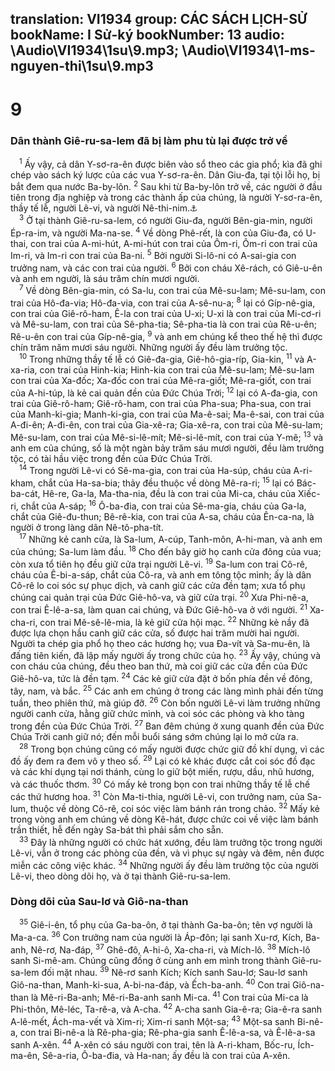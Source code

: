 translation: VI1934
group: CÁC SÁCH LỊCH-SỬ
bookName: I Sử-ký 
bookNumber: 13
audio: \Audio\VI1934\1su\9.mp3; \Audio\VI1934\1-ms-nguyen-thi\1su\9.mp3
-------

<div class="title"><h1>9</h1><h3>Dân thành Giê-ru-sa-lem đã bị làm phu tù lại được trở về</h3></div>
<span class="verse 1su_9_1"> <sup>1</sup> Ấy vậy, cả dân Y-sơ-ra-ên được biên vào sổ theo các gia phổ; kìa đã ghi chép vào sách ký lược của các vua Y-sơ-ra-ên. Dân Giu-đa, tại tội lỗi họ, bị bắt đem qua nước Ba-by-lôn. </span>
<span class="verse 1su_9_2"><sup>2</sup> Sau khi từ Ba-by-lôn trở về, các người ở đầu tiên trong địa nghiệp và trong các thành ấp của chúng, là người Y-sơ-ra-ên, thầy tế lễ, người Lê-vi, và người Nê-thi-nim.<a data-toggle="tooltip" data-placement="bottom" title="Exo 2:27; Ne 7:73">⚓</a><br/></span>
<span class="verse 1su_9_3"> <sup>3</sup> Ở tại thành Giê-ru-sa-lem, có người Giu-đa, người Bên-gia-min, người Ép-ra-im, và người Ma-na-se. </span>
<span class="verse 1su_9_4"><sup>4</sup> Về dòng Phê-rết, là con của Giu-đa, có U-thai, con trai của A-mi-hút, A-mi-hút con trai của Ôm-ri, Ôm-ri con trai của Im-ri, và Im-ri con trai của Ba-ni. </span>
<span class="verse 1su_9_5"><sup>5</sup> Bởi người Si-lô-ni có A-sai-gia con trưởng nam, và các con trai của người. </span>
<span class="verse 1su_9_6"><sup>6</sup> Bởi con cháu Xê-rách, có Giê-u-ên và anh em người, là sáu trăm chín mươi người. <br/></span>
<span class="verse 1su_9_7"> <sup>7</sup> Về dòng Bên-gia-min, có Sa-lu, con trai của Mê-su-lam; Mê-su-lam, con trai của Hô-đa-via; Hô-đa-via, con trai của A-sê-nu-a; </span>
<span class="verse 1su_9_8"><sup>8</sup> lại có Gíp-nê-gia, con trai của Giê-rô-ham, Ê-la con trai của U-xi; U-xi là con trai của Mi-cơ-ri và Mê-su-lam, con trai của Sê-pha-tia; Sê-pha-tia là con trai của Rê-u-ên; Rê-u-ên con trai của Gíp-nê-gia, </span>
<span class="verse 1su_9_9"><sup>9</sup> và anh em chúng kể theo thế hệ thì được chín trăm năm mươi sáu người. Những người ấy đều làm trưởng tộc. <br/></span>
<span class="verse 1su_9_10"> <sup>10</sup> Trong những thầy tế lễ có Giê-đa-gia, Giê-hô-gia-ríp, Gia-kin, </span>
<span class="verse 1su_9_11"><sup>11</sup> và A-xa-ria, con trai của Hinh-kia; Hinh-kia con trai của Mê-su-lam; Mê-su-lam con trai của Xa-đốc; Xa-đốc con trai của Mê-ra-giốt; Mê-ra-giốt, con trai của A-hi-túp, là kẻ cai quản đền của Đức Chúa Trời; </span>
<span class="verse 1su_9_12"><sup>12</sup> lại có A-đa-gia, con trai của Giê-rô-ham; Giê-rô-ham, con trai của Pha-sua; Pha-sua, con trai của Manh-ki-gia; Manh-ki-gia, con trai của Ma-ê-sai; Ma-ê-sai, con trai của A-đi-ên; A-đi-ên, con trai của Gia-xê-ra; Gia-xê-ra, con trai của Mê-su-lam; Mê-su-lam, con trai của Mê-si-lê-mít; Mê-si-lê-mít, con trai của Y-mê; </span>
<span class="verse 1su_9_13"><sup>13</sup> và anh em của chúng, số là một ngàn bảy trăm sáu mươi người, đều làm trưởng tộc, có tài hầu việc trong đền của Đức Chúa Trời. <br/></span>
<span class="verse 1su_9_14"> <sup>14</sup> Trong người Lê-vi có Sê-ma-gia, con trai của Ha-súp, cháu của A-ri-kham, chắt của Ha-sa-bia; thảy đều thuộc về dòng Mê-ra-ri; </span>
<span class="verse 1su_9_15"><sup>15</sup> lại có Bác-ba-cát, Hê-re, Ga-la, Ma-tha-nia, đều là con trai của Mi-ca, cháu của Xiếc-ri, chắt của A-sáp; </span>
<span class="verse 1su_9_16"><sup>16</sup> Ô-ba-đia, con trai của Sê-ma-gia, cháu của Ga-la, chắt của Giê-đu-thun; Bê-rê-kia, con trai của A-sa, cháu của Ên-ca-na, là người ở trong làng dân Nê-tô-pha-tít. <br/></span>
<span class="verse 1su_9_17"> <sup>17</sup> Những kẻ canh cửa, là Sa-lum, A-cúp, Tanh-môn, A-hi-man, và anh em của chúng; Sa-lum làm đầu. </span>
<span class="verse 1su_9_18"><sup>18</sup> Cho đến bây giờ họ canh cửa đông của vua; còn xưa tổ tiên họ đều giữ cửa trại người Lê-vi. </span>
<span class="verse 1su_9_19"><sup>19</sup> Sa-lum con trai Cô-rê, cháu của Ê-bi-a-sáp, chắt của Cô-ra, và anh em tông tộc mình; ấy là dân Cô-rê lo coi sóc sự phục dịch, và canh giữ các cửa đền tạm; xưa tổ phụ chúng cai quản trại của Đức Giê-hô-va, và giữ cửa trại. </span>
<span class="verse 1su_9_20"><sup>20</sup> Xưa Phi-nê-a, con trai Ê-lê-a-sa, làm quan cai chúng, và Đức Giê-hô-va ở với người. </span>
<span class="verse 1su_9_21"><sup>21</sup> Xa-cha-ri, con trai Mê-sê-lê-mia, là kẻ giữ cửa hội mạc. </span>
<span class="verse 1su_9_22"><sup>22</sup> Những kẻ nầy đã được lựa chọn hầu canh giữ các cửa, số được hai trăm mười hai người. Người ta chép gia phổ họ theo các hương họ; vua Đa-vít và Sa-mu-ên, là đấng tiên kiến, đã lập mấy người ấy trong chức của họ. </span>
<span class="verse 1su_9_23"><sup>23</sup> Ấy vậy, chúng và con cháu của chúng, đều theo ban thứ, mà coi giữ các cửa đền của Đức Giê-hô-va, tức là đền tạm. </span>
<span class="verse 1su_9_24"><sup>24</sup> Các kẻ giữ cửa đặt ở bốn phía đền về đông, tây, nam, và bắc. </span>
<span class="verse 1su_9_25"><sup>25</sup> Các anh em chúng ở trong các làng mình phải đến từng tuần, theo phiên thứ, mà giúp đỡ. </span>
<span class="verse 1su_9_26"><sup>26</sup> Còn bốn người Lê-vi làm trưởng những người canh cửa, hằng giữ chức mình, và coi sóc các phòng và kho tàng trong đền của Đức Chúa Trời. </span>
<span class="verse 1su_9_27"><sup>27</sup> Ban đêm chúng ở xung quanh đền của Đức Chúa Trời canh giữ nó; đến mỗi buổi sáng sớm chúng lại lo mở cửa ra. <br/></span>
<span class="verse 1su_9_28"> <sup>28</sup> Trong bọn chúng cũng có mấy người được chức giữ đồ khí dụng, vì các đồ ấy đem ra đem vô y theo số. </span>
<span class="verse 1su_9_29"><sup>29</sup> Lại có kẻ khác được cắt coi sóc đồ đạc và các khí dụng tại nơi thánh, cùng lo giữ bột miến, rượu, dầu, nhũ hương, và các thuốc thơm. </span>
<span class="verse 1su_9_30"><sup>30</sup> Có mấy kẻ trong bọn con trai những thầy tế lễ chế các thứ hương hoa. </span>
<span class="verse 1su_9_31"><sup>31</sup> Còn Ma-ti-thia, người Lê-vi, con trưởng nam, của Sa-lum, thuộc về dòng Cô-rê, coi sóc việc làm bánh rán trong chảo. </span>
<span class="verse 1su_9_32"><sup>32</sup> Mấy kẻ trong vòng anh em chúng về dòng Kê-hát, được chức coi về việc làm bánh trần thiết, hễ đến ngày Sa-bát thì phải sắm cho sẵn. <br/></span>
<span class="verse 1su_9_33"> <sup>33</sup> Đây là những người có chức hát xướng, đều làm trưởng tộc trong người Lê-vi, vẫn ở trong các phòng của đền, và vì phục sự ngày và đêm, nên được miễn các công việc khác. </span>
<span class="verse 1su_9_34"><sup>34</sup> Những người ấy đều làm trưởng tộc của người Lê-vi, theo dòng dõi họ, và ở tại thành Giê-ru-sa-lem. <br/></span>
<div class="title"><h3>Dòng dõi của Sau-lơ và Giô-na-than</h3></div>
<span class="verse 1su_9_35"> <sup>35</sup> Giê-i-ên, tổ phụ của Ga-ba-ôn, ở tại thành Ga-ba-ôn; tên vợ người là Ma-a-ca. </span>
<span class="verse 1su_9_36"><sup>36</sup> Con trưởng nam của người là Áp-đôn; lại sanh Xu-rơ, Kích, Ba-anh, Nê-rơ, Na-đáp, </span>
<span class="verse 1su_9_37"><sup>37</sup> Ghê-đô, A-hi-ô, Xa-cha-ri, và Mích-lô. </span>
<span class="verse 1su_9_38"><sup>38</sup> Mích-lô sanh Si-mê-am. Chúng cũng đồng ở cùng anh em mình trong thành Giê-ru-sa-lem đối mặt nhau. </span>
<span class="verse 1su_9_39"><sup>39</sup> Nê-rơ sanh Kích; Kích sanh Sau-lơ; Sau-lơ sanh Giô-na-than, Manh-ki-sua, A-bi-na-đáp, và Ếch-ba-anh. </span>
<span class="verse 1su_9_40"><sup>40</sup> Con trai Giô-na-than là Mê-ri-Ba-anh; Mê-ri-Ba-anh sanh Mi-ca. </span>
<span class="verse 1su_9_41"><sup>41</sup> Con trai của Mi-ca là Phi-thôn, Mê-léc, Ta-rê-a, và A-cha. </span>
<span class="verse 1su_9_42"><sup>42</sup> A-cha sanh Gia-ê-ra; Gia-ê-ra sanh A-lê-mết, Ách-ma-vết và Xim-ri; Xim-ri sanh Một-sa; </span>
<span class="verse 1su_9_43"><sup>43</sup> Một-sa sanh Bi-nê-a, con trai Bi-nê-a là Rê-pha-gia; Rê-pha-gia sanh Ê-lê-a-sa, và Ê-lê-a-sa sanh A-xên. </span>
<span class="verse 1su_9_44"><sup>44</sup> A-xên có sáu người con trai, tên là A-ri-kham, Bốc-ru, Ích-ma-ên, Sê-a-ria, Ô-ba-đia, và Ha-nan; ấy đều là con trai của A-xên. <br/></span>
